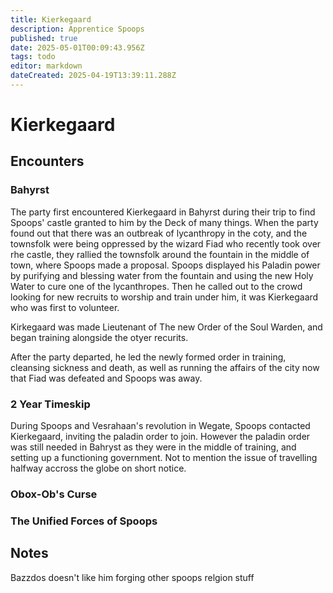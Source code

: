 ```yaml
---
title: Kierkegaard
description: Apprentice Spoops 
published: true
date: 2025-05-01T00:09:43.956Z
tags: todo
editor: markdown
dateCreated: 2025-04-19T13:39:11.288Z
---
```


# Kierkegaard



## Encounters

### Bahyrst
The party first encountered Kierkegaard in Bahyrst during their trip to find Spoops' castle granted to him by the Deck of many things. 
When the party found out that there was an outbreak of lycanthropy in the coty, and the townsfolk were being oppressed by the wizard Fiad who recently took over rhe castle, they rallied the townsfolk around the fountain in the middle of town, where Spoops made a proposal. Spoops displayed his Paladin power by purifying and blessing water from the fountain and using the new Holy Water to cure one of the lycanthropes. Then he called out to the crowd looking for new recruits to worship and train under him, it was Kierkegaard who was first to volunteer.

Kirkegaard was made Lieutenant of The new Order of the Soul Warden, and began training alongside the otyer recurits.

After the party departed, he led the newly formed order in training, cleansing sickness and death, as well as running the affairs of the city now that Fiad was defeated and Spoops was away. 

### 2 Year Timeskip
During Spoops and Vesrahaan's revolution in Wegate, Spoops contacted Kierkegaard, inviting the paladin order to join. However the paladin order was still needed in Bahryst as they were in the middle of training, and setting up a functioning government. Not to mention the issue of travelling halfway accross the globe on short notice.

### Obox-Ob's Curse


### The Unified Forces of Spoops




## Notes
Bazzdos doesn't like him forging
other spoops relgion stuff